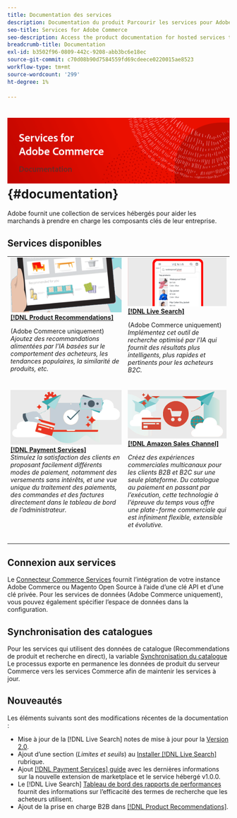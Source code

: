 ```yaml
---
title: Documentation des services
description: Documentation du produit Parcourir les services pour Adobe Commerce
seo-title: Services for Adobe Commerce
seo-description: Access the product documentation for hosted services that help Adobe Commerce and Magento Open Source merchants support key components of their business.
breadcrumb-title: Documentation
exl-id: b3502f96-0809-442c-9208-abb3bc6e18ec
source-git-commit: c70d08b90d7584559fd69cdeece0220015ae8523
workflow-type: tm+mt
source-wordcount: '299'
ht-degree: 1%

---
```


# <!-- use banner as heading -->![Documentation des services](./assets/banner-services-home.png) {#documentation}

Adobe fournit une collection de services hébergés pour aider les marchands à prendre en charge les composants clés de leur entreprise.

## Services disponibles

<table>
<tr>
   <td valign="top">
       <img alt="[!UICONTROL Product Recommendations]" src="assets/product-recs.png" />
    <div><a href="https://experienceleague.adobe.com/docs/commerce-merchant-services/product-recommendations/overview.html">
    <strong>[!DNL Product Recommendations]</strong></a>
    </div>
    <p>(Adobe Commerce uniquement)<br><em>Ajoutez des recommandations alimentées par l’IA basées sur le comportement des acheteurs, les tendances populaires, la similarité de produits, etc.</em></p>
    <br>
  </td>
  <td valign="top">
      <img alt="[!DNL Live Search]" src="assets/live-search.png" />
    <div>
    <a href="https://experienceleague.adobe.com/docs/commerce-merchant-services/live-search/overview.html"><strong>[!DNL Live Search]</strong></a>
    </div>
    <p>(Adobe Commerce uniquement)<br><em>Implémentez cet outil de recherche optimisé par l’IA qui fournit des résultats plus intelligents, plus rapides et pertinents pour les acheteurs B2C.</em></p>
    <br>
  </td>
</tr>
<tr>
  <td valign="top">
    <img alt="[!DNL Payment Services]" src="assets/payment-services.png"/>
    <div>
    <a href="https://experienceleague.adobe.com/docs/commerce-merchant-services/payment-services/guide-overview.html"><strong>[!DNL Payment Services]</strong></a>
    </div>
    <em>Stimulez la satisfaction des clients en proposant facilement différents modes de paiement, notamment des versements sans intérêts, et une vue unique du traitement des paiements, des commandes et des factures directement dans le tableau de bord de l’administrateur.</em>
    <br>
  </td>
    <td valign="top">
       <img alt="Canal de vente Amazon" src="assets/amazon-channel.png" />
    <div><a href="https://experienceleague.adobe.com/docs/commerce-channels/amazon/guide-overview.html">
    <strong>[!DNL Amazon Sales Channel]</strong></a>
    </div>
    <p><em>Créez des expériences commerciales multicanaux pour les clients B2B et B2C sur une seule plateforme. Du catalogue au paiement en passant par l’exécution, cette technologie à l’épreuve du temps vous offre une plate-forme commerciale qui est infiniment flexible, extensible et évolutive.</em></p>
    <br>
  </td>
</tr>
</table>

## Connexion aux services

Le [Connecteur Commerce Services](saas.md) fournit l’intégration de votre instance Adobe Commerce ou Magento Open Source à l’aide d’une clé API et d’une clé privée. Pour les services de données (Adobe Commerce uniquement), vous pouvez également spécifier l’espace de données dans la configuration.

## Synchronisation des catalogues

Pour les services qui utilisent des données de catalogue (Recommendations de produit et recherche en direct), la variable [Synchronisation du catalogue](catalog-sync.md) Le processus exporte en permanence les données de produit du serveur Commerce vers les services Commerce afin de maintenir les services à jour.

## Nouveautés

Les éléments suivants sont des modifications récentes de la documentation :

* Mise à jour de la [!DNL Live Search] notes de mise à jour pour la [Version 2.0](/help/live-search/release-notes.md).
* Ajout d’une section (_Limites et seuils_) au [Installer [!DNL Live Search]](/help/live-search/install.md) rubrique.
* Ajout [[!DNL Payment Services] guide](/help/payment-services/guide-overview.md) avec les dernières informations sur la nouvelle extension de marketplace et le service hébergé v1.0.0.
* Le [!DNL Live Search] [Tableau de bord des rapports de performances](/help/live-search/performance.md) fournit des informations sur l’efficacité des termes de recherche que les acheteurs utilisent.
* Ajout de la prise en charge B2B dans [[!DNL Product Recommendations]](/help/product-recommendations/overview.md).
